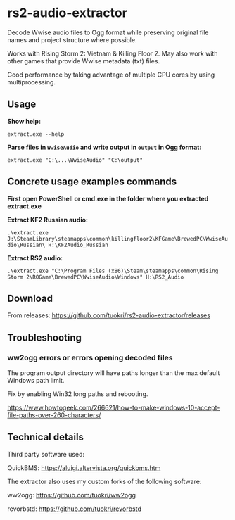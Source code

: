 # rs2-audio-extractor

Decode Wwise audio files to Ogg format
while preserving original file names and project structure
where possible.

Works with Rising Storm 2: Vietnam & Killing Floor 2. May also work with other games that provide Wwise metadata (txt) files.

Good performance by taking advantage of multiple CPU cores
by using multiprocessing.

## Usage

**Show help:**

`extract.exe --help`

**Parse files in `WwiseAudio` and write output in `output` in Ogg format:**

`extract.exe "C:\...\WwiseAudio" "C:\output"`

## Concrete usage examples commands

**First open PowerShell or cmd.exe in the folder where you extracted extract.exe**

**Extract KF2 Russian audio:**

`.\extract.exe J:\SteamLibrary\steamapps\common\killingfloor2\KFGame\BrewedPC\WwiseAudio\Russian\ H:\KF2Audio_Russian`

**Extract RS2 audio:**

`.\extract.exe "C:\Program Files (x86)\Steam\steamapps\common\Rising Storm 2\ROGame\BrewedPC\WwiseAudio\Windows" H:\RS2_Audio`

## Download

From releases: https://github.com/tuokri/rs2-audio-extractor/releases

## Troubleshooting 

### ww2ogg errors or errors opening decoded files

The program output directory will have paths longer than the max default Windows path limit. 

Fix by enabling Win32 long paths and rebooting.

https://www.howtogeek.com/266621/how-to-make-windows-10-accept-file-paths-over-260-characters/

## Technical details

Third party software used:

QuickBMS: https://aluigi.altervista.org/quickbms.htm

The extractor also uses my custom forks of the following software:

ww2ogg: https://github.com/tuokri/ww2ogg

revorbstd: https://github.com/tuokri/revorbstd
